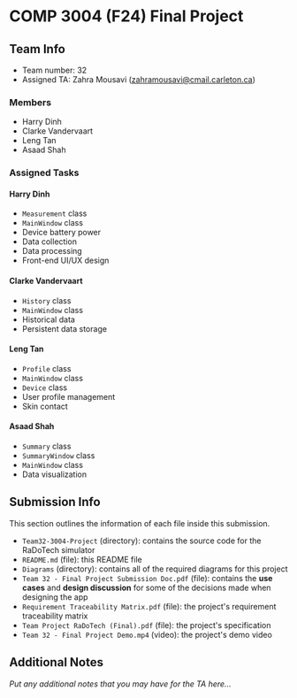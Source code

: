 # COMP 3004 (F24) Final Project

## Team Info
- Team number: 32
- Assigned TA: Zahra Mousavi (zahramousavi@cmail.carleton.ca)

### Members
- Harry Dinh
- Clarke Vandervaart
- Leng Tan
- Asaad Shah

### Assigned Tasks

#### Harry Dinh
- `Measurement` class
- `MainWindow` class
- Device battery power
- Data collection
- Data processing
- Front-end UI/UX design

#### Clarke Vandervaart
- `History` class
- `MainWindow` class
- Historical data
- Persistent data storage

#### Leng Tan
- `Profile` class
- `MainWindow` class
- `Device` class
- User profile management
- Skin contact

#### Asaad Shah
- `Summary` class
- `SummaryWindow` class
- `MainWindow` class
- Data visualization

## Submission Info
This section outlines the information of each file inside this submission.

- `Team32-3004-Project` (directory): contains the source code for the RaDoTech simulator
- `README.md` (file): this README file
- `Diagrams` (directory): contains all of the required diagrams for this project
- `Team 32 - Final Project Submission Doc.pdf` (file): contains the **use cases** and **design discussion** for some of the decisions made when designing the app
- `Requirement Traceability Matrix.pdf` (file): the project's requirement traceability matrix
- `Team Project RaDoTech (Final).pdf` (file): the project's specification
- `Team 32 - Final Project Demo.mp4` (video): the project's demo video

## Additional Notes
*Put any additional notes that you may have for the TA here...*
